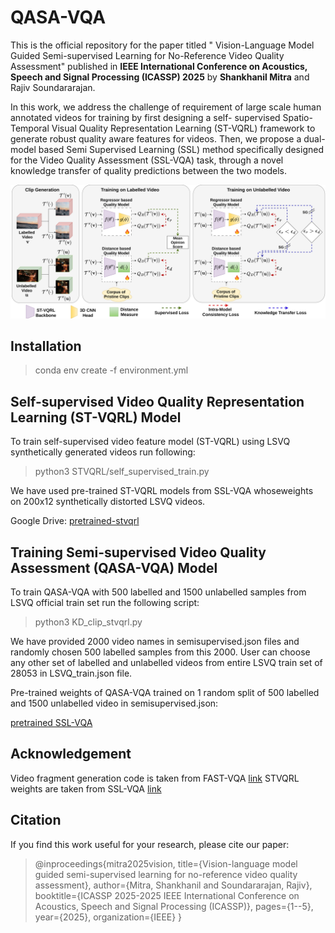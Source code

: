# QASA-VQA
This is the official repository for the paper titled " Vision-Language Model Guided Semi-supervised Learning for No-Reference Video Quality Assessment" published in **IEEE International Conference on Acoustics, Speech and Signal Processing (ICASSP) 2025** by **Shankhanil Mitra** and Rajiv Soundararajan. 

In this work, we address the challenge of requirement of large scale human annotated videos for training by first designing a self- supervised Spatio-Temporal Visual Quality Representation Learning (ST-VQRL) framework to generate robust quality aware features for videos. Then, we propose a dual-model based Semi Supervised Learning (SSL) method specifically designed for the Video Quality Assessment (SSL-VQA) task, through a novel knowledge transfer of quality predictions between the two models.

![SSL-VQA](https://github.com/Shankhanil006/SSL-VQA/blob/main/sslvqa.png?raw=true)

## Installation 
>conda env create -f environment.yml

## Self-supervised Video Quality Representation Learning (ST-VQRL) Model
To train self-supervised video feature model (ST-VQRL) using LSVQ synthetically generated videos run following:
>python3 STVQRL/self_supervised_train.py

We have used pre-trained ST-VQRL models from SSL-VQA whoseweights on 200x12 synthetically distorted LSVQ videos.

Google Drive: [pretrained-stvqrl](https://drive.google.com/file/d/1uE0QgCZAsjXrvRHP_bdC8xVu5xb4eZUa/view?usp=drive_link)

## Training Semi-supervised Video Quality Assessment (QASA-VQA) Model

To train QASA-VQA with 500 labelled and 1500 unlabelled samples from LSVQ official train set run the following script:

> python3 KD_clip_stvqrl.py

We have provided 2000 video names in semisupervised.json files and randomly chosen 500 labelled samples from this 2000. User can choose any other set of labelled and unlabelled videos from entire LSVQ train set of 28053 in LSVQ_train.json file. 

Pre-trained weights of QASA-VQA trained on 1 random split of 500 labelled and 1500 unlabelled video in semisupervised.json:

[pretrained SSL-VQA](https://drive.google.com/file/d/1gv-bP6xZnywv1jzzbU_c8oAGs1wGgxx4/view?usp=drive_link)

## Acknowledgement 
Video fragment generation code is taken from FAST-VQA [link](https://github.com/VQAssessment/FAST-VQA-and-FasterVQA/tree/dev?tab=readme-ov-file)
STVQRL weights are taken from SSL-VQA [link](https://github.com/Shankhanil006/SSL-VQA)
## Citation
If you find this work useful for your research, please cite our paper:
> @inproceedings{mitra2025vision,
  title={Vision-language model guided semi-supervised learning for no-reference video quality assessment},
  author={Mitra, Shankhanil and Soundararajan, Rajiv},
  booktitle={ICASSP 2025-2025 IEEE International Conference on Acoustics, Speech and Signal Processing (ICASSP)},
  pages={1--5},
  year={2025},
  organization={IEEE}
}
